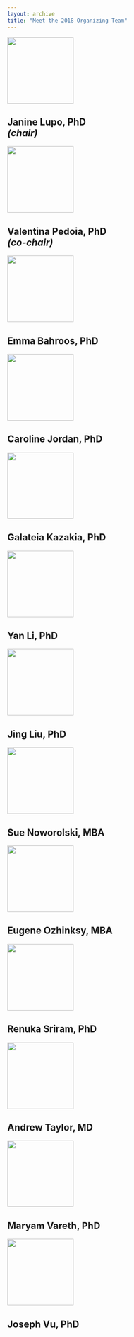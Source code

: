 ```yaml
---
layout: archive
title: "Meet the 2018 Organizing Team"
---
```


<div class="tiles">

<div class="tile">
  <img class='center-block' src="{{ site.baseurl }}/images/JanineLupo.png" style="width: 150px;"/>
  <h2 class="post-title center-block"> Janine Lupo, PhD <br/> <cite>(chair)</cite> </h2>
</div><!-- /.tile -->

<div class="tile">
  <img class='center-block' src="{{ site.baseurl }}/images/ValentinaPedoia.png" style="width: 150px;"/>
  <h2 class="post-title center-block"> Valentina Pedoia, PhD <br/> <cite>(co-chair)</cite> </h2>
</div><!-- /.tile -->

</div><!-- /.tiles -->


<div class="tiles">

<div class="tile">
  <img class='center-block' src="{{ site.baseurl }}/images/EmmaBahroos.png" style="width: 150px;"/>
  <h2 class="post-title center-block">Emma Bahroos, PhD</h2>
</div><!-- /.tile -->

<div class="tile">
  <img class='center-block' src="{{ site.baseurl }}/images/CarolineJordan.png" style="width: 150px;"/>
  <h2 class="post-title center-block">Caroline Jordan, PhD</h2>
</div><!-- /.tile -->

<div class="tile">
  <img class='center-block' src="{{ site.baseurl }}/images/GalateiaKazakia.png" style="width: 150px;"/>
  <h2 class="post-title center-block">Galateia Kazakia, PhD</h2>
</div><!-- /.tile -->

<div class="tile">
  <img class='center-block' src="{{ site.baseurl }}/images/YanLi.png" style="width: 150px;"/>
  <h2 class="post-title center-block">Yan Li, PhD</h2>
</div><!-- /.tile -->

<div class="tile">
  <img class='center-block' src="{{ site.baseurl }}/images/JingLiu.png" style="width: 150px;"/>
  <h2 class="post-title center-block">Jing Liu, PhD</h2>
</div><!-- /.tile -->

<div class="tile">
  <img class='center-block' src="{{ site.baseurl }}/images/SueNoworolski.png" style="width: 150px;"/>
  <h2 class="post-title center-block">Sue Noworolski, MBA</h2>
</div><!-- /.tile -->

<div class="tile">
  <img class='center-block' src="{{ site.baseurl }}/images/EugeneOzhinksy.png" style="width: 150px;"/>
  <h2 class="post-title center-block">Eugene Ozhinksy, MBA</h2>
</div><!-- /.tile -->

<div class="tile">
  <img class='center-block' src="{{ site.baseurl }}/images/RenukaSriram.png" style="width: 150px;"/>
  <h2 class="post-title center-block">Renuka Sriram, PhD</h2>
</div><!-- /.tile -->

<div class="tile">
  <img class='center-block' src="{{ site.baseurl }}/images/AndrewTaylor.png" style="width: 150px;"/>
  <h2 class="post-title center-block">Andrew Taylor, MD</h2>
</div><!-- /.tile -->

<div class="tile">
  <img class='center-block' src="{{ site.baseurl }}/images/MaryamVareth.png" style="width: 150px;"/>
  <h2 class="post-title center-block">Maryam Vareth, PhD</h2>
</div><!-- /.tile -->

<div class="tile">
  <img class='center-block' src="{{ site.baseurl }}/images/JosephVu.png" style="width: 150px;"/>
  <h2 class="post-title center-block">Joseph Vu, PhD</h2>
</div><!-- /.tile -->

</div><!-- /.tiles -->
